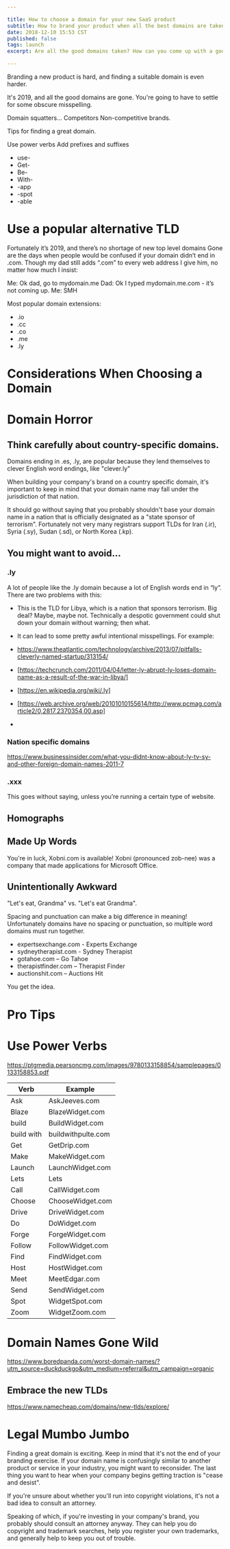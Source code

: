 ```yaml
---

title: How to choose a domain for your new SaaS product 
subtitle: How to brand your product when all the best domains are taken.
date: 2018-12-10 15:53 CST
published: false
tags: launch
excerpt: Are all the good domains taken? How can you come up with a good brand and a decent domain in 2019?

---
```


Branding a new product is hard, and finding a suitable domain is even harder. 

It's 2019, and all the good domains are gone. You're going to have to settle for some obscure misspelling. 


Domain squatters...
Competitors
Non-competitive brands. 

Tips for finding a great domain.

Use power verbs
Add prefixes and suffixes

* use- 
* Get- 
* Be- 
* With- 
* -app
* -spot
* -able

# Use a popular alternative TLD
Fortunately it’s 2019, and there’s no shortage of new top level domains
Gone are the days when people would be confused if your domain didn’t end in .com. 
Though my dad still adds “.com” to every web address I give him, no matter how much I insist: 

Me: Ok dad, go to mydomain.me
Dad: Ok I typed mydomain.me.com - it’s not coming up. 
Me: SMH

Most popular domain extensions: 
- .io
- .cc
- .co
- .me
- .ly


# Considerations When Choosing a Domain
# Domain Horror

## Think carefully about country-specific domains. 

Domains ending in .es, .ly, are popular because they lend themselves to clever English word endings, like "clever.ly" 

When building your company's brand on a country specific domain, it's important to keep in mind that your domain name may fall under the jurisdiction of that nation. 

It should go without saying that you probably shouldn't base your domain name in a nation that is officially designated as a "state sponsor of terrorism". Fortunately not very many registrars support TLDs for Iran (.ir), Syria (.sy), Sudan (.sd), or North Korea (.kp). 




## You might want to avoid...
### .ly
A lot of people like the .ly domain because a lot of English words end in “ly”. 
There are two problems with this: 
- This is the TLD for Libya, which is a nation that sponsors terrorism. Big deal? Maybe, maybe not. Technically a despotic government could shut down your domain without warning; then what. 
- It can lead to some pretty awful intentional misspellings. For example:



- https://www.theatlantic.com/technology/archive/2013/07/pitfalls-cleverly-named-startup/313154/
- [https://techcrunch.com/2011/04/04/letter-ly-abrupt-ly-loses-domain-name-as-a-result-of-the-war-in-libya/]
- [https://en.wikipedia.org/wiki/.ly]
- [https://web.archive.org/web/20101010155614/http://www.pcmag.com/article2/0,2817,2370354,00.asp]
- 


### Nation specific domains
https://www.businessinsider.com/what-you-didnt-know-about-ly-tv-sy-and-other-foreign-domain-names-2011-7

### .xxx
This goes without saying, unless you’re running a certain type of website. 

## Homographs

## Made Up Words
You're in luck, Xobni.com is available! Xobni (pronounced zob-nee) was a company that made applications for Microsoft Office. 


## Unintentionally Awkward
"Let's eat, Grandma" vs. "Let's eat Grandma". 

Spacing and punctuation can make a big difference in meaning! Unfortunately domains have no spacing or punctuation, so multiple word domains must run together. 

* expertsexchange.com - Experts Exchange
* sydneytherapist.com - Sydney Therapist 
* gotahoe.com – Go Tahoe
* therapistfinder.com – Therapist Finder
* auctionshit.com – Auctions Hit

You get the idea. 





# Pro Tips

# Use Power Verbs
https://ptgmedia.pearsoncmg.com/images/9780133158854/samplepages/0133158853.pdf


Verb | Example
---|---
Ask | AskJeeves.com
Blaze | BlazeWidget.com |
build | BuildWidget.com |
build with | buildwithpulte.com |
Get | GetDrip.com |
Make | MakeWidget.com |
Launch | LaunchWidget.com |
Lets | Lets
Call | CallWidget.com |
Choose | ChooseWidget.com |
Drive | DriveWidget.com |
Do | DoWidget.com |
Forge | ForgeWidget.com |
Follow | FollowWidget.com |
Find | FindWidget.com | 
Host | HostWidget.com |
Meet | MeetEdgar.com |
Send | SendWidget.com
Spot | WidgetSpot.com
Zoom | WidgetZoom.com




# Domain Names Gone Wild
https://www.boredpanda.com/worst-domain-names/?utm_source=duckduckgo&utm_medium=referral&utm_campaign=organic


## Embrace the new TLDs

https://www.namecheap.com/domains/new-tlds/explore/




# Legal Mumbo Jumbo
Finding a great domain is exciting. Keep in mind that it's not the end of your branding exercise. 
If your domain name is confusingly similar to another product or service in your industry, you might want to reconsider. The last thing you want to hear when your company begins getting traction is "cease and desist". 

If you're unsure about whether you'll run into copyright violations, it's not a bad idea to consult an attorney. 

Speaking of which, if you're investing in your company's brand, you probably should consult an attorney anyway. They can help you do copyright and trademark searches, help you register your own trademarks, and generally help to keep you out of trouble. 
